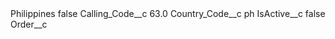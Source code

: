 <?xml version="1.0" encoding="UTF-8"?>
<CustomMetadata xmlns="http://soap.sforce.com/2006/04/metadata" xmlns:xsi="http://www.w3.org/2001/XMLSchema-instance" xmlns:xsd="http://www.w3.org/2001/XMLSchema">
    <label>Philippines</label>
    <protected>false</protected>
    <values>
        <field>Calling_Code__c</field>
        <value xsi:type="xsd:double">63.0</value>
    </values>
    <values>
        <field>Country_Code__c</field>
        <value xsi:type="xsd:string">ph</value>
    </values>
    <values>
        <field>IsActive__c</field>
        <value xsi:type="xsd:boolean">false</value>
    </values>
    <values>
        <field>Order__c</field>
        <value xsi:nil="true"/>
    </values>
</CustomMetadata>
